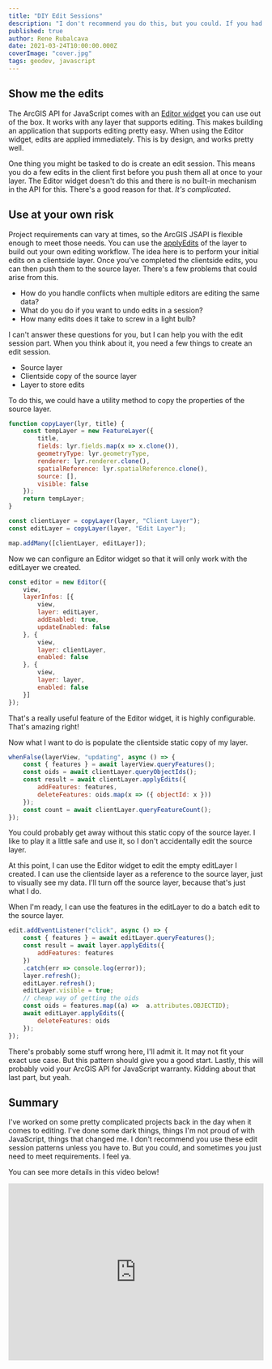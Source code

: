 ```yaml
---
title: "DIY Edit Sessions"
description: "I don't recommend you do this, but you could. If you had to. But maybe don't."
published: true
author: Rene Rubalcava
date: 2021-03-24T10:00:00.000Z
coverImage: "cover.jpg"
tags: geodev, javascript
---
```


## Show me the edits

The ArcGIS API for JavaScript comes with an [Editor widget](https://developers.arcgis.com/javascript/latest/api-reference/esri-widgets-Editor.html) you can use out of the box. It works with any layer that supports editing. This makes building an application that supports editing pretty easy. When using the Editor widget, edits are applied immediately. This is by design, and works pretty well.

One thing you might be tasked to do is create an edit session. This means you do a few edits in the client first before you push them all at once to your layer. The Editor widget doesn't do this and there is no built-in mechanism in the API for this. There's a good reason for that. _It's complicated_.

## Use at your own risk

Project requirements can vary at times, so the ArcGIS JSAPI is flexible enough to meet those needs. You can use the [applyEdits](https://developers.arcgis.com/javascript/latest/api-reference/esri-layers-FeatureLayer.html) of the layer to build out your own editing workflow. The idea here is to perform your initial edits on a clientside layer. Once you've completed the clientside edits, you can then push them to the source layer. There's a few problems that could arise from this.

* How do you handle conflicts when multiple editors are editing the same data?
* What do you do if you want to undo edits in a session?
* How many edits does it take to screw in a light bulb?

I can't answer these questions for you, but I can help you with the edit session part. When you think about it, you need a few things to create an edit session.

* Source layer
* Clientside copy of the source layer
* Layer to store edits

To do this, we could have a utility method to copy the properties of the source layer.

```js
function copyLayer(lyr, title) {
    const tempLayer = new FeatureLayer({
        title,
        fields: lyr.fields.map(x => x.clone()),
        geometryType: lyr.geometryType,
        renderer: lyr.renderer.clone(),
        spatialReference: lyr.spatialReference.clone(),
        source: [],
        visible: false
    });
    return tempLayer;
}

const clientLayer = copyLayer(layer, "Client Layer");
const editLayer = copyLayer(layer, "Edit Layer");

map.addMany([clientLayer, editLayer]);
```

Now we can configure an Editor widget so that it will only work with the editLayer we created.

```js
const editor = new Editor({
    view,
    layerInfos: [{
        view,
        layer: editLayer,
        addEnabled: true,
        updateEnabled: false
    }, {
        view,
        layer: clientLayer,
        enabled: false
    }, {
        view,
        layer: layer,
        enabled: false
    }]
});
```

That's a really useful feature of the Editor widget, it is highly configurable. That's amazing right!

Now what I want to do is populate the clientside static copy of my layer.

```js
whenFalse(layerView, "updating", async () => {
    const { features } = await layerView.queryFeatures();
    const oids = await clientLayer.queryObjectIds();
    const result = await clientLayer.applyEdits({
        addFeatures: features,
        deleteFeatures: oids.map(x => ({ objectId: x }))
    });
    const count = await clientLayer.queryFeatureCount();
});
```

You could probably get away without this static copy of the source layer. I like to play it a little safe and use it, so I don't accidentally edit the source layer.

At this point, I can use the Editor widget to edit the empty editLayer I created. I can use the clientside layer as a reference to the source layer, just to visually see my data. I'll turn off the source layer, because that's just what I do.

When I'm ready, I can use the features in the editLayer to do a batch edit to the source layer.

```js
edit.addEventListener("click", async () => {
    const { features } = await editLayer.queryFeatures();
    const result = await layer.applyEdits({
        addFeatures: features
    })
    .catch(err => console.log(error));
    layer.refresh();
    editLayer.refresh();
    editLayer.visible = true;
    // cheap way of getting the oids
    const oids = features.map((a) =>  a.attributes.OBJECTID);
    await editLayer.applyEdits({
        deleteFeatures: oids
    });
});
```

There's probably some stuff wrong here, I'll admit it. It may not fit your exact use case. But this pattern should give you a good start. Lastly, this will probably void your ArcGIS API for JavaScript warranty. Kidding about that last part, but yeah.

## Summary

I've worked on some pretty complicated projects back in the day when it comes to editing. I've done some dark things, things I'm not proud of with JavaScript, things that changed me. I don't recommend you use these edit session patterns unless you have to. But you could, and sometimes you just need to meet requirements. I feel ya.

You can see more details in this video below!

<iframe width="100%" height="350" src="https://www.youtube.com/embed/C7B7DSHnRVc" title="YouTube video player" frameborder="0" allow="accelerometer; autoplay; clipboard-write; encrypted-media; gyroscope; picture-in-picture" allowfullscreen></iframe>
